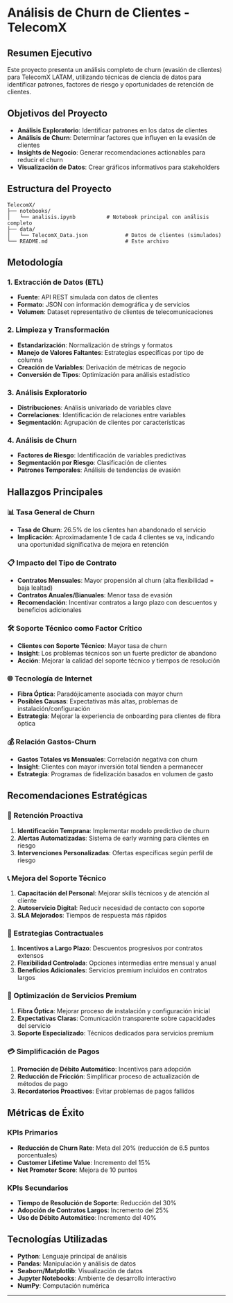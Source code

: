 # Análisis de Churn de Clientes - TelecomX

## Resumen Ejecutivo

Este proyecto presenta un análisis completo de churn (evasión de clientes) para TelecomX LATAM, utilizando técnicas de ciencia de datos para identificar patrones, factores de riesgo y oportunidades de retención de clientes.

## Objetivos del Proyecto

- **Análisis Exploratorio**: Identificar patrones en los datos de clientes
- **Análisis de Churn**: Determinar factores que influyen en la evasión de clientes
- **Insights de Negocio**: Generar recomendaciones actionables para reducir el churn
- **Visualización de Datos**: Crear gráficos informativos para stakeholders

## Estructura del Proyecto

```
TelecomX/
├── notebooks/
│   └── analisis.ipynb          # Notebook principal con análisis completo
├── data/
│   └── TelecomX_Data.json            # Datos de clientes (simulados)
└── README.md                         # Este archivo
```

## Metodología

### 1. Extracción de Datos (ETL)
- **Fuente**: API REST simulada con datos de clientes
- **Formato**: JSON con información demográfica y de servicios
- **Volumen**: Dataset representativo de clientes de telecomunicaciones

### 2. Limpieza y Transformación
- **Estandarización**: Normalización de strings y formatos
- **Manejo de Valores Faltantes**: Estrategias específicas por tipo de columna
- **Creación de Variables**: Derivación de métricas de negocio
- **Conversión de Tipos**: Optimización para análisis estadístico

### 3. Análisis Exploratorio
- **Distribuciones**: Análisis univariado de variables clave
- **Correlaciones**: Identificación de relaciones entre variables
- **Segmentación**: Agrupación de clientes por características

### 4. Análisis de Churn
- **Factores de Riesgo**: Identificación de variables predictivas
- **Segmentación por Riesgo**: Clasificación de clientes
- **Patrones Temporales**: Análisis de tendencias de evasión

## Hallazgos Principales

### 📊 Tasa General de Churn
- **Tasa de Churn**: 26.5% de los clientes han abandonado el servicio
- **Implicación**: Aproximadamente 1 de cada 4 clientes se va, indicando una oportunidad significativa de mejora en retención

### 📋 Impacto del Tipo de Contrato
- **Contratos Mensuales**: Mayor propensión al churn (alta flexibilidad = baja lealtad)
- **Contratos Anuales/Bianuales**: Menor tasa de evasión
- **Recomendación**: Incentivar contratos a largo plazo con descuentos y beneficios adicionales

### 🛠️ Soporte Técnico como Factor Crítico
- **Clientes con Soporte Técnico**: Mayor tasa de churn
- **Insight**: Los problemas técnicos son un fuerte predictor de abandono
- **Acción**: Mejorar la calidad del soporte técnico y tiempos de resolución

### 🌐 Tecnología de Internet
- **Fibra Óptica**: Paradójicamente asociada con mayor churn
- **Posibles Causas**: Expectativas más altas, problemas de instalación/configuración
- **Estrategia**: Mejorar la experiencia de onboarding para clientes de fibra óptica

### 💰 Relación Gastos-Churn
- **Gastos Totales vs Mensuales**: Correlación negativa con churn
- **Insight**: Clientes con mayor inversión total tienden a permanecer
- **Estrategia**: Programas de fidelización basados en volumen de gasto

## Recomendaciones Estratégicas

### 🎯 Retención Proactiva
1. **Identificación Temprana**: Implementar modelo predictivo de churn
2. **Alertas Automatizadas**: Sistema de early warning para clientes en riesgo
3. **Intervenciones Personalizadas**: Ofertas específicas según perfil de riesgo

### 📞 Mejora del Soporte Técnico
1. **Capacitación del Personal**: Mejorar skills técnicos y de atención al cliente
2. **Autoservicio Digital**: Reducir necesidad de contacto con soporte
3. **SLA Mejorados**: Tiempos de respuesta más rápidos

### 💼 Estrategias Contractuales
1. **Incentivos a Largo Plazo**: Descuentos progresivos por contratos extensos
2. **Flexibilidad Controlada**: Opciones intermedias entre mensual y anual
3. **Beneficios Adicionales**: Servicios premium incluidos en contratos largos

### 🔧 Optimización de Servicios Premium
1. **Fibra Óptica**: Mejorar proceso de instalación y configuración inicial
2. **Expectativas Claras**: Comunicación transparente sobre capacidades del servicio
3. **Soporte Especializado**: Técnicos dedicados para servicios premium

### 💳 Simplificación de Pagos
1. **Promoción de Débito Automático**: Incentivos para adopción
2. **Reducción de Fricción**: Simplificar proceso de actualización de métodos de pago
3. **Recordatorios Proactivos**: Evitar problemas de pagos fallidos

## Métricas de Éxito

### KPIs Primarios
- **Reducción de Churn Rate**: Meta del 20% (reducción de 6.5 puntos porcentuales)
- **Customer Lifetime Value**: Incremento del 15%
- **Net Promoter Score**: Mejora de 10 puntos

### KPIs Secundarios
- **Tiempo de Resolución de Soporte**: Reducción del 30%
- **Adopción de Contratos Largos**: Incremento del 25%
- **Uso de Débito Automático**: Incremento del 40%

## Tecnologías Utilizadas

- **Python**: Lenguaje principal de análisis
- **Pandas**: Manipulación y análisis de datos
- **Seaborn/Matplotlib**: Visualización de datos
- **Jupyter Notebooks**: Ambiente de desarrollo interactivo
- **NumPy**: Computación numérica

---

